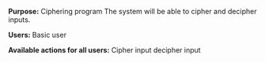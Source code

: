 **Purpose:** Ciphering program
The system will be able to cipher and decipher inputs.

**Users:**
Basic user

**Available actions for all users:**
Cipher input
decipher input
